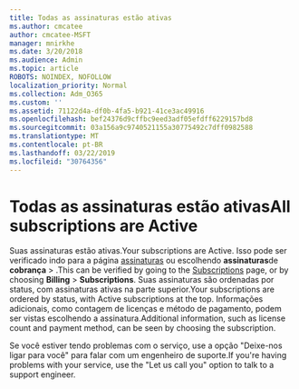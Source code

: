 ```yaml
---
title: Todas as assinaturas estão ativas
ms.author: cmcatee
author: cmcatee-MSFT
manager: mnirkhe
ms.date: 3/20/2018
ms.audience: Admin
ms.topic: article
ROBOTS: NOINDEX, NOFOLLOW
localization_priority: Normal
ms.collection: Adm_O365
ms.custom: ''
ms.assetid: 71122d4a-df0b-4fa5-b921-41ce3ac49916
ms.openlocfilehash: bef24376d9cffbc9eed3adf05efdff6229157bd8
ms.sourcegitcommit: 03a156a9c9740521155a30775492c7dff0982588
ms.translationtype: MT
ms.contentlocale: pt-BR
ms.lasthandoff: 03/22/2019
ms.locfileid: "30764356"
---
```

# <a name="all-subscriptions-are-active"></a><span data-ttu-id="4fb8e-102">Todas as assinaturas estão ativas</span><span class="sxs-lookup"><span data-stu-id="4fb8e-102">All subscriptions are Active</span></span>

<span data-ttu-id="4fb8e-103">Suas assinaturas estão ativas.</span><span class="sxs-lookup"><span data-stu-id="4fb8e-103">Your subscriptions are Active.</span></span> <span data-ttu-id="4fb8e-104">Isso pode ser verificado indo para a página [assinaturas](https://go.microsoft.com/fwlink/p/?linkid=842054) ou escolhendo **assinaturas**de **cobrança** \> .</span><span class="sxs-lookup"><span data-stu-id="4fb8e-104">This can be verified by going to the [Subscriptions](https://go.microsoft.com/fwlink/p/?linkid=842054) page, or by choosing **Billing** \> **Subscriptions**.</span></span> <span data-ttu-id="4fb8e-105">Suas assinaturas são ordenadas por status, com assinaturas ativas na parte superior.</span><span class="sxs-lookup"><span data-stu-id="4fb8e-105">Your subscriptions are ordered by status, with Active subscriptions at the top.</span></span> <span data-ttu-id="4fb8e-106">Informações adicionais, como contagem de licenças e método de pagamento, podem ser vistas escolhendo a assinatura.</span><span class="sxs-lookup"><span data-stu-id="4fb8e-106">Additional information, such as license count and payment method, can be seen by choosing the subscription.</span></span>
  
<span data-ttu-id="4fb8e-107">Se você estiver tendo problemas com o serviço, use a opção "Deixe-nos ligar para você" para falar com um engenheiro de suporte.</span><span class="sxs-lookup"><span data-stu-id="4fb8e-107">If you're having problems with your service, use the "Let us call you" option to talk to a support engineer.</span></span>
  

